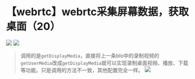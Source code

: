 # 【webrtc】webrtc采集屏幕数据，获取桌面（20）

![](https://img-blog.csdnimg.cn/20191203133616478.png?x-oss-process=image/watermark,type_ZmFuZ3poZW5naGVpdGk,shadow_10,text_aHR0cHM6Ly9ibG9nLmNzZG4ubmV0L3FxXzM0MjczMDU5,size_16,color_FFFFFF,t_70)
![](https://img-blog.csdnimg.cn/2019120313485845.png?x-oss-process=image/watermark,type_ZmFuZ3poZW5naGVpdGk,shadow_10,text_aHR0cHM6Ly9ibG9nLmNzZG4ubmV0L3FxXzM0MjczMDU5,size_16,color_FFFFFF,t_70)
> 调用的是`getDisplayMedia`，直接将上一条blo中的录制视频的`getUserMedia`改成`getDisplayMedia`就可以实现录制桌面视频、播放、下载等功能。只是调用的方法不一致，其他配置完全一样。
> ![](https://img-blog.csdnimg.cn/2019120313503290.png?x-oss-process=image/watermark,type_ZmFuZ3poZW5naGVpdGk,shadow_10,text_aHR0cHM6Ly9ibG9nLmNzZG4ubmV0L3FxXzM0MjczMDU5,size_16,color_FFFFFF,t_70)